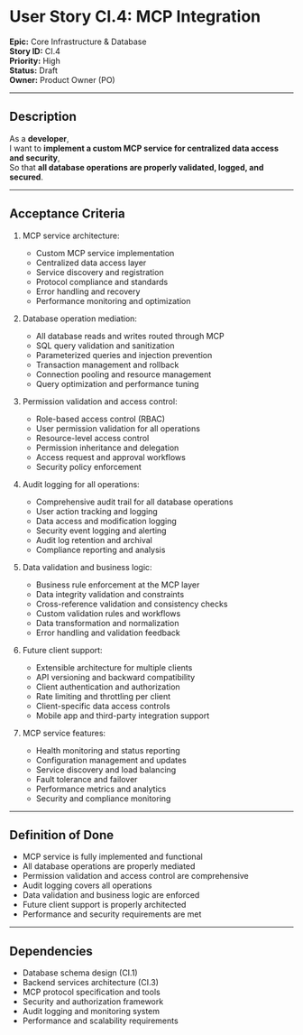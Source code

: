 # User Story CI.4: MCP Integration

**Epic:** Core Infrastructure & Database  
**Story ID:** CI.4  
**Priority:** High  
**Status:** Draft  
**Owner:** Product Owner (PO)

---

## Description

As a **developer**,  
I want to **implement a custom MCP service for centralized data access and security**,  
So that **all database operations are properly validated, logged, and secured**.

---

## Acceptance Criteria

1. MCP service architecture:
   - Custom MCP service implementation
   - Centralized data access layer
   - Service discovery and registration
   - Protocol compliance and standards
   - Error handling and recovery
   - Performance monitoring and optimization

2. Database operation mediation:
   - All database reads and writes routed through MCP
   - SQL query validation and sanitization
   - Parameterized queries and injection prevention
   - Transaction management and rollback
   - Connection pooling and resource management
   - Query optimization and performance tuning

3. Permission validation and access control:
   - Role-based access control (RBAC)
   - User permission validation for all operations
   - Resource-level access control
   - Permission inheritance and delegation
   - Access request and approval workflows
   - Security policy enforcement

4. Audit logging for all operations:
   - Comprehensive audit trail for all database operations
   - User action tracking and logging
   - Data access and modification logging
   - Security event logging and alerting
   - Audit log retention and archival
   - Compliance reporting and analysis

5. Data validation and business logic:
   - Business rule enforcement at the MCP layer
   - Data integrity validation and constraints
   - Cross-reference validation and consistency checks
   - Custom validation rules and workflows
   - Data transformation and normalization
   - Error handling and validation feedback

6. Future client support:
   - Extensible architecture for multiple clients
   - API versioning and backward compatibility
   - Client authentication and authorization
   - Rate limiting and throttling per client
   - Client-specific data access controls
   - Mobile app and third-party integration support

7. MCP service features:
   - Health monitoring and status reporting
   - Configuration management and updates
   - Service discovery and load balancing
   - Fault tolerance and failover
   - Performance metrics and analytics
   - Security and compliance monitoring

---

## Definition of Done

- MCP service is fully implemented and functional
- All database operations are properly mediated
- Permission validation and access control are comprehensive
- Audit logging covers all operations
- Data validation and business logic are enforced
- Future client support is properly architected
- Performance and security requirements are met

---

## Dependencies

- Database schema design (CI.1)
- Backend services architecture (CI.3)
- MCP protocol specification and tools
- Security and authorization framework
- Audit logging and monitoring system
- Performance and scalability requirements 